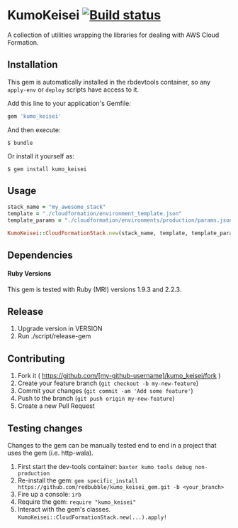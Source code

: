 # KumoKeisei [![Build status](https://badge.buildkite.com/fdbcc9783971fc3c18903abe78ccb4a7a4ebe1bdbbb753c502.svg)](https://buildkite.com/redbubble/kumo-keisei-gem)

A collection of utilities wrapping the libraries for dealing with AWS Cloud Formation.

## Installation

This gem is automatically installed in the rbdevtools container, so any `apply-env` or `deploy` scripts have access to it.

Add this line to your application's Gemfile:

```ruby
gem 'kumo_keisei'
```

And then execute:

    $ bundle

Or install it yourself as:

    $ gem install kumo_keisei

## Usage

```ruby
stack_name = "my_awesome_stack"
template = "./cloudformation/environment_template.json"
template_params = "./cloudformation/environments/production/params.json"

KumoKeisei::CloudFormationStack.new(stack_name, template, template_params).apply!
```

## Dependencies

#### Ruby Versions

This gem is tested with Ruby (MRI) versions 1.9.3 and 2.2.3.

## Release

1. Upgrade version in VERSION
2. Run ./script/release-gem

## Contributing

1. Fork it ( https://github.com/[my-github-username]/kumo_keisei/fork )
2. Create your feature branch (`git checkout -b my-new-feature`)
3. Commit your changes (`git commit -am 'Add some feature'`)
4. Push to the branch (`git push origin my-new-feature`)
5. Create a new Pull Request

## Testing changes

Changes to the gem can be manually tested end to end in a project that uses the gem (i.e. http-wala).

1. First start the dev-tools container: `baxter kumo tools debug non-production`
1. Re-install the gem: `gem specific_install https://github.com/redbubble/kumo_keisei_gem.git -b <your_branch>`
1. Fire up a console: `irb`
1. Require the gem: `require "kumo_keisei"`
1. Interact with the gem's classes. `KumoKeisei::CloudFormationStack.new(...).apply!`


